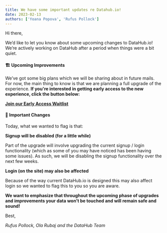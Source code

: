 ```yaml
---
title: We have some important updates re Datahub.io!
date: 2023-02-13
authors: ['Yoana Popova', 'Rufus Pollock']
---
```


Hi there,

We’d like to let you know about some upcoming changes to DataHub.io! We’re actively working on DataHub after a period when things were a bit quiet.


#### **🏗️ Upcoming Improvements**

We’ve got some big plans which we will be sharing about in future mails. For now, the main thing to know is that we are planning a full upgrade of the experience. **If you're interested in getting early access to the new experience, click the button below:**

**[Join our Early Access Waitlist](https://0613d040.sibforms.com/serve/MUIEAKdnlWCDBDDJV9IVo4Eb7qQj2dn7DcCg2GaKsmUcila2cPEbixiC7RFNhIT1ow-aEY9Ny4ouLYKC3xBUMtlAyninCuu5ar4nNlbtDtyJ2uJBZYcznOMw3jtJW050VxpmiXQ8aKMA0Fh4N25x7Gu3XD9yhaETRON_fxqWbgId6r81ex02vPTpJUiaa6N-GUlTdbgzlFKSfYEn?utm_source=sendinblue&utm_campaign=datahub-important-upgrades&utm_medium=email)**


#### **🚩 Important Changes**

Today, what we wanted to flag is that:

**Signup will be disabled (for a little while)**

Part of the upgrade will involve upgrading the current signup / login  functionality (which as some of you may have noticed has been having some issues). As such, we will be disabling the signup functionality over the next few weeks.

**Login (on the site) may also be affected**

Because of the way current DataHub.io is designed this may also affect login so we wanted to flag this to you so you are aware.

**We want to emphasize that throughout the upcoming phase of upgrades and improvements your data won’t be touched and will remain safe and sound!**

 

Best,

_Rufus Pollock, Ola Rubaj and the DataHub Team_
